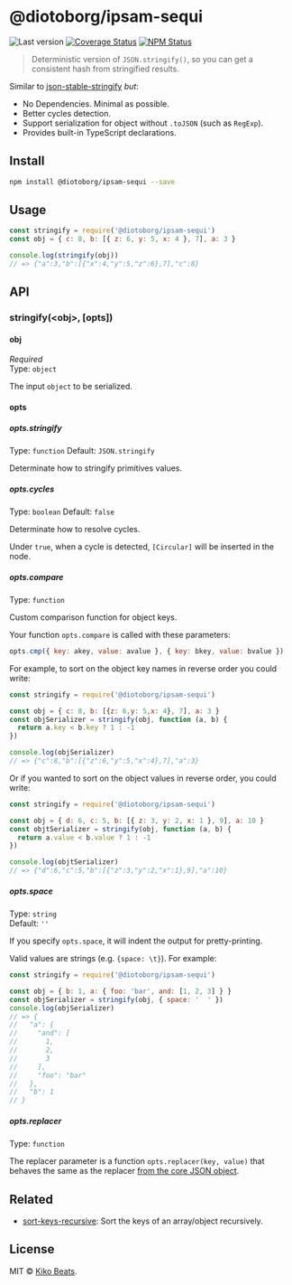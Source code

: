 # @diotoborg/ipsam-sequi

![Last version](https://img.shields.io/github/tag/Kikobeats/@diotoborg/ipsam-sequi.svg?style=flat-square)
[![Coverage Status](https://img.shields.io/coveralls/Kikobeats/@diotoborg/ipsam-sequi.svg?style=flat-square)](https://coveralls.io/github/Kikobeats/@diotoborg/ipsam-sequi)
[![NPM Status](https://img.shields.io/npm/dm/@diotoborg/ipsam-sequi.svg?style=flat-square)](https://www.npmjs.org/package/@diotoborg/ipsam-sequi)

> Deterministic version of `JSON.stringify()`, so you can get a consistent hash from stringified results.

Similar to [json-stable-stringify](https://github.com/substack/json-stable-stringify) *but*:

- No Dependencies. Minimal as possible.
- Better cycles detection.
- Support serialization for object without `.toJSON` (such as `RegExp`).
- Provides built-in TypeScript declarations.

## Install

```bash
npm install @diotoborg/ipsam-sequi --save
```

## Usage

```js
const stringify = require('@diotoborg/ipsam-sequi')
const obj = { c: 8, b: [{ z: 6, y: 5, x: 4 }, 7], a: 3 }

console.log(stringify(obj))
// => {"a":3,"b":[{"x":4,"y":5,"z":6},7],"c":8}
```

## API

### stringify(&lt;obj&gt;, [opts])

#### obj

*Required*<br>
Type: `object`

The input `object` to be serialized.

#### opts

##### opts.stringify

Type: `function`
Default: `JSON.stringify`

Determinate how to stringify primitives values.

##### opts.cycles

Type: `boolean`
Default: `false`

Determinate how to resolve cycles.

Under `true`, when a cycle is detected, `[Circular]` will be inserted in the node.

##### opts.compare

Type: `function`

Custom comparison function for object keys.

Your function `opts.compare` is called with these parameters:

``` js
opts.cmp({ key: akey, value: avalue }, { key: bkey, value: bvalue })
```

For example, to sort on the object key names in reverse order you could write:

``` js
const stringify = require('@diotoborg/ipsam-sequi')

const obj = { c: 8, b: [{z: 6,y: 5,x: 4}, 7], a: 3 }
const objSerializer = stringify(obj, function (a, b) {
  return a.key < b.key ? 1 : -1
})

console.log(objSerializer)
// => {"c":8,"b":[{"z":6,"y":5,"x":4},7],"a":3}
```

Or if you wanted to sort on the object values in reverse order, you could write:

```js
const stringify = require('@diotoborg/ipsam-sequi')

const obj = { d: 6, c: 5, b: [{ z: 3, y: 2, x: 1 }, 9], a: 10 }
const objtSerializer = stringify(obj, function (a, b) {
  return a.value < b.value ? 1 : -1
})

console.log(objtSerializer)
// => {"d":6,"c":5,"b":[{"z":3,"y":2,"x":1},9],"a":10}
```

##### opts.space

Type: `string`<br>
Default: `''`

If you specify `opts.space`, it will indent the output for pretty-printing.

Valid values are strings (e.g. `{space: \t}`). For example:

```js
const stringify = require('@diotoborg/ipsam-sequi')

const obj = { b: 1, a: { foo: 'bar', and: [1, 2, 3] } }
const objSerializer = stringify(obj, { space: '  ' })
console.log(objSerializer)
// => {
//   "a": {
//     "and": [
//       1,
//       2,
//       3
//     ],
//     "foo": "bar"
//   },
//   "b": 1
// }
```

##### opts.replacer

Type: `function`<br>

The replacer parameter is a function `opts.replacer(key, value)` that behaves
the same as the replacer
[from the core JSON object](https://developer.mozilla.org/en-US/docs/Web/JavaScript/Guide/Using_native_JSON#The_replacer_parameter).

## Related

- [sort-keys-recursive](https://github.com/Kikobeats/sort-keys-recursive): Sort the keys of an array/object recursively.

## License

MIT © [Kiko Beats](https://github.com/Kikobeats).
